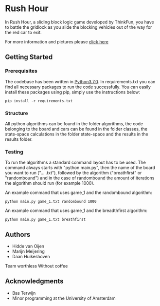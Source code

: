 # Rush Hour

In Rush Hour, a sliding block logic game developed by ThinkFun, you have to battle the gridlock as you slide the blocking vehicles out of the way for the red car to exit.

For more information and pictures please [click here](https://www.thinkfun.com/products/rush-hour/)

## Getting Started

### Prerequisites

The codebase has been written in [Python3.7.0](https://www.python.org/downloads/). In requirements.txt you can find all necessary packages to run the code successfully. You can easily install these packages using pip, simply use the instructions below:

```
pip install -r requirements.txt
```

### Structure

All python algorithms can be found in the folder algorithms, the code belonging to the board and cars can be found in the folder classes, the state-space calculations in the folder state-space and the results in the results folder.

### Testing

To run the algorithms a standard command layout has to be used. The command always starts with "python main.py", then the name of the board you want to run ("... .txt"), followed by the algorithm ("breathfirst" or "randombound") and in the case of randombound the amount of iterations the algorithm should run (for example 1000).

An example command that uses game_1 and the randombound algorithm:

```
python main.py game_1.txt randombound 1000
```

An example command that uses game_1 and the breadthfirst algorithm:

```
python main.py game_1.txt breathfirst
```

## Authors

* Hidde van Oijen
* Marijn Meijering
* Daan Huikeshoven

Team worthless Without coffee

## Acknowledgments

* Bas Terwijn
* Minor programming at the University of Amsterdam
